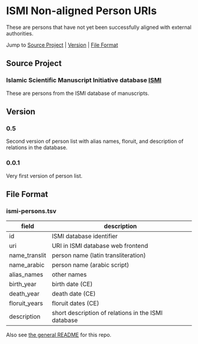 # ISMI Non-aligned Person URIs
These are persons that have not yet been successfully aligned with external authorities. 

Jump to [Source Project](#source-project) | [Version](#version) | [File Format](#file-format)

## Source Project
### Islamic Scientific Manuscript Initiative database [ISMI](https://ismi.mpiwg-berlin.mpg.de)

These are persons from the ISMI database of manuscripts.

## Version

### 0.5

Second version of person list with alias names, floruit, and description of relations in the database.

### 0.0.1

Very first version of person list.

## File Format

### ismi-persons.tsv

| field | description |
| --- | --- |
| id | ISMI database identifier |
| uri | URI in ISMI database web frontend |
| name_translit | person name (latin transliteration) |
| name_arabic | person name (arabic script) |
| alias_names | other names |
| birth_year | birth date (CE) |
| death_year | death date (CE) |
| floruit_years | floruit dates (CE) |
| description | short description of relations in the ISMI database |

Also see [the general README](https://github.com/Hist-ME/URIs/blob/master/README.md) for this repo.